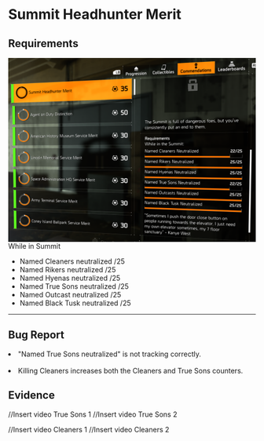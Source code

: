 <h1>Summit Headhunter Merit</h1>

<h2>Requirements</h2><img align="right" src="Media/Summit-Headhunter-Merit-Commendation.png" alt="Image of the Requirements of the Summit Headhunter Merit" width="600">

While in Summit
- Named Cleaners neutralized /25
- Named Rikers neutralized /25
- Named Hyenas neutralized /25
- Named True Sons neutralized /25
- Named Outcast neutralized /25
- Named Black Tusk neutralized /25

---

<h2>Bug Report</h2>

<li>"Named True Sons neutralized" is not tracking correctly.</li></br >
<li>Killing Cleaners increases both the Cleaners and True Sons counters.</li>

<h2>Evidence</h2>

//Insert video True Sons 1
//Insert video True Sons 2

//Insert video Cleaners 1
//Insert video Cleaners 2
